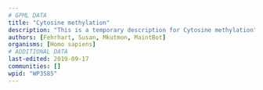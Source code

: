 ```yaml
---
# GPML DATA
title: "Cytosine methylation"
description: "This is a temporary description for Cytosine methylation"
authors: [Fehrhart, Susan, Mkutmon, MaintBot]
organisms: [Homo sapiens]
# ADDITIONAL DATA
last-edited: 2019-09-17
communities: []
wpid: "WP3585"
---
```

